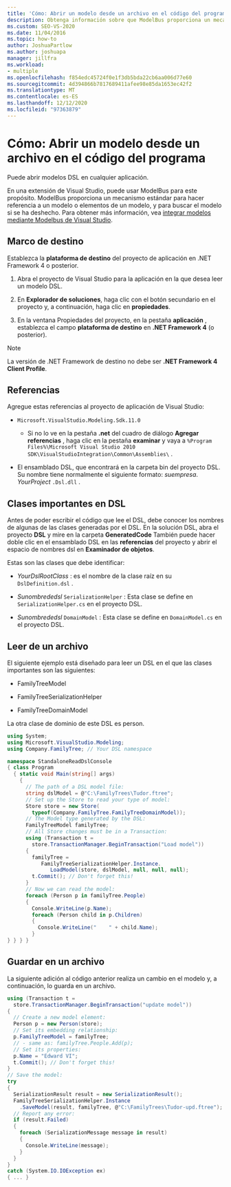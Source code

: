 ```yaml
---
title: 'Cómo: Abrir un modelo desde un archivo en el código del programa'
description: Obtenga información sobre que ModelBus proporciona un mecanismo estándar para hacer referencia a un modelo o elementos de un modelo, y para buscar el modelo si se ha deshecho.
ms.custom: SEO-VS-2020
ms.date: 11/04/2016
ms.topic: how-to
author: JoshuaPartlow
ms.author: joshuapa
manager: jillfra
ms.workload:
- multiple
ms.openlocfilehash: f854edc45724f0e1f3db5bda22cb6aa006d77e60
ms.sourcegitcommit: 4d394866b7817689411afee98e85da1653ec42f2
ms.translationtype: MT
ms.contentlocale: es-ES
ms.lasthandoff: 12/12/2020
ms.locfileid: "97363879"
---
```

# <a name="how-to-open-a-model-from-file-in-program-code"></a>Cómo: Abrir un modelo desde un archivo en el código del programa

Puede abrir modelos DSL en cualquier aplicación.

En una extensión de Visual Studio, puede usar ModelBus para este propósito. ModelBus proporciona un mecanismo estándar para hacer referencia a un modelo o elementos de un modelo, y para buscar el modelo si se ha deshecho. Para obtener más información, vea [integrar modelos mediante Modelbus de Visual Studio](../modeling/integrating-models-by-using-visual-studio-modelbus.md).

## <a name="target-framework"></a>Marco de destino

Establezca la **plataforma de destino** del proyecto de aplicación en .NET Framework 4 o posterior.

1. Abra el proyecto de Visual Studio para la aplicación en la que desea leer un modelo DSL.

2. En **Explorador de soluciones**, haga clic con el botón secundario en el proyecto y, a continuación, haga clic en **propiedades**.

3. En la ventana Propiedades del proyecto, en la pestaña **aplicación** , establezca el campo **plataforma de destino** en **.NET Framework 4** (o posterior).

> [!NOTE]
> La versión de .NET Framework de destino no debe ser **.NET Framework 4 Client Profile**.

## <a name="references"></a>Referencias

Agregue estas referencias al proyecto de aplicación de Visual Studio:

- `Microsoft.VisualStudio.Modeling.Sdk.11.0`

  - Si no lo ve en la pestaña **.net** del cuadro de diálogo **Agregar referencias** , haga clic en la pestaña **examinar** y vaya a `%Program Files%\Microsoft Visual Studio 2010 SDK\VisualStudioIntegration\Common\Assemblies\` .

- El ensamblado DSL, que encontrará en la carpeta bin del proyecto DSL. Su nombre tiene normalmente el siguiente formato: *suempresa*. *YourProject* `.Dsl.dll` .

## <a name="important-classes-in-the-dsl"></a>Clases importantes en DSL

Antes de poder escribir el código que lee el DSL, debe conocer los nombres de algunas de las clases generadas por el DSL. En la solución DSL, abra el proyecto **DSL** y mire en la carpeta **GeneratedCode** También puede hacer doble clic en el ensamblado DSL en las **referencias** del proyecto y abrir el espacio de nombres dsl en **Examinador de objetos**.

Estas son las clases que debe identificar:

- *YourDslRootClass* : es el nombre de la clase raíz en su `DslDefinition.dsl` .

- *Sunombrededsl* `SerializationHelper` : Esta clase se define en `SerializationHelper.cs` en el proyecto DSL.

- *Sunombrededsl* `DomainModel` : Esta clase se define en `DomainModel.cs` en el proyecto DSL.

## <a name="read-from-a-file"></a>Leer de un archivo

El siguiente ejemplo está diseñado para leer un DSL en el que las clases importantes son las siguientes:

- FamilyTreeModel

- FamilyTreeSerializationHelper

- FamilyTreeDomainModel

La otra clase de dominio de este DSL es person.

```csharp
using System;
using Microsoft.VisualStudio.Modeling;
using Company.FamilyTree; // Your DSL namespace

namespace StandaloneReadDslConsole
{ class Program
  { static void Main(string[] args)
    {
      // The path of a DSL model file:
      string dslModel = @"C:\FamilyTrees\Tudor.ftree";
      // Set up the Store to read your type of model:
      Store store = new Store(
        typeof(Company.FamilyTree.FamilyTreeDomainModel));
      // The Model type generated by the DSL:
      FamilyTreeModel familyTree;
      // All Store changes must be in a Transaction:
      using (Transaction t =
        store.TransactionManager.BeginTransaction("Load model"))
      {
        familyTree =
           FamilyTreeSerializationHelper.Instance.
              LoadModel(store, dslModel, null, null, null);
        t.Commit(); // Don't forget this!
      }
      // Now we can read the model:
      foreach (Person p in familyTree.People)
      {
        Console.WriteLine(p.Name);
        foreach (Person child in p.Children)
        {
          Console.WriteLine("    " + child.Name);
        }
} } } }
```

## <a name="save-to-a-file"></a>Guardar en un archivo

La siguiente adición al código anterior realiza un cambio en el modelo y, a continuación, lo guarda en un archivo.

```csharp
using (Transaction t =
  store.TransactionManager.BeginTransaction("update model"))
{
  // Create a new model element:
  Person p = new Person(store);
  // Set its embedding relationship:
  p.FamilyTreeModel = familyTree;
  // - same as: familyTree.People.Add(p);
  // Set its properties:
  p.Name = "Edward VI";
  t.Commit(); // Don't forget this!
}
// Save the model:
try
{
  SerializationResult result = new SerializationResult();
  FamilyTreeSerializationHelper.Instance
    .SaveModel(result, familyTree, @"C:\FamilyTrees\Tudor-upd.ftree");
  // Report any error:
  if (result.Failed)
  {
    foreach (SerializationMessage message in result)
    {
      Console.WriteLine(message);
    }
  }
}
catch (System.IO.IOException ex)
{ ... }
```

